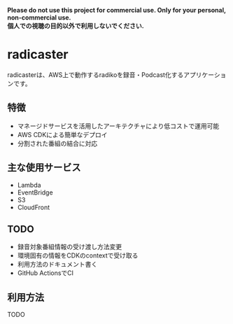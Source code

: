 **Please do not use this project for commercial use. Only for your personal, non-commercial use.**</br>
**個人での視聴の目的以外で利用しないでください.**

# radicaster

radicasterは、AWS上で動作するradikoを録音・Podcast化するアプリケーションです。

## 特徴

- マネージドサービスを活用したアーキテクチャにより低コストで運用可能
- AWS CDKによる簡単なデプロイ
- 分割された番組の結合に対応

## 主な使用サービス

- Lambda
- EventBridge
- S3
- CloudFront

## TODO

- 録音対象番組情報の受け渡し方法変更
- 環境固有の情報をCDKのcontextで受け取る
- 利用方法のドキュメント書く
- GitHub ActionsでCI

## 利用方法

TODO
